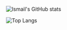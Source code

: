 ![Ismail's GitHub stats](https://github-readme-stats.vercel.app/api?username=smile-plzz&show_icons=true&theme=radical)

![Top Langs](https://github-readme-stats.vercel.app/api/top-langs/?username=smile-plzz&layout=compact&theme=radical)

